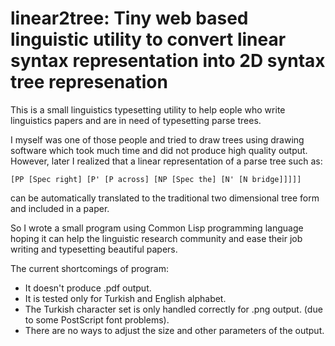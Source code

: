 # linear2tree: Tiny web based linguistic utility to convert linear syntax representation into 2D syntax tree represenation

This is a small linguistics typesetting utility to help eople who write
linguistics papers and are in need of typesetting parse trees.

I myself was one of those people and tried to draw trees using drawing software
which took much time and did not produce high quality output. However, later I
realized that a linear representation of a parse tree such as:

    [PP [Spec right] [P' [P across] [NP [Spec the] [N' [N bridge]]]]]

can be automatically translated to the traditional two dimensional tree form and
included in a paper.

So I wrote a small program using Common Lisp programming language hoping it can
help the linguistic research community and ease their job writing and
typesetting beautiful papers.

The current shortcomings of program:

* It doesn't produce .pdf output.</li>
* It is tested only for Turkish and English alphabet.
* The Turkish character set is only handled correctly for .png output. (due to some PostScript font problems).
* There are no ways to adjust the size and other parameters of the output.
